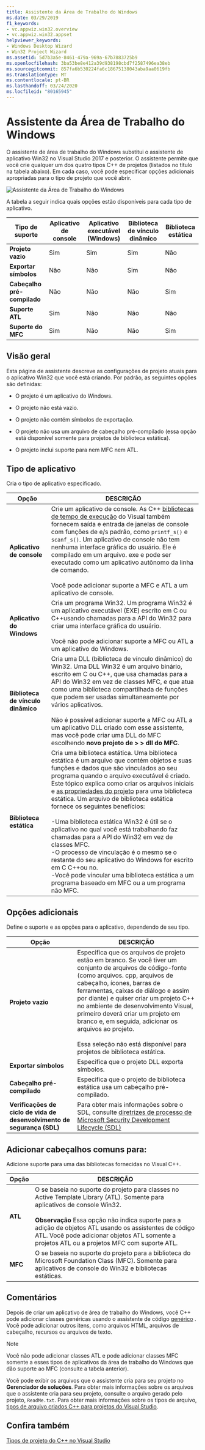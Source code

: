 ```yaml
---
title: Assistente da Área de Trabalho do Windows
ms.date: 03/29/2019
f1_keywords:
- vc.appwiz.win32.overview
- vc.appwiz.win32.appset
helpviewer_keywords:
- Windows Desktop Wizard
- Win32 Project Wizard
ms.assetid: 5d7b3a5e-8461-479a-969a-67b7883725b9
ms.openlocfilehash: 3ba53be8e412a39d938198cbd7f2587496ea38eb
ms.sourcegitcommit: 857fa6b530224fa6c18675138043aba9aa0619fb
ms.translationtype: MT
ms.contentlocale: pt-BR
ms.lasthandoff: 03/24/2020
ms.locfileid: "80165945"
---
```

# <a name="windows-desktop-wizard"></a>Assistente da Área de Trabalho do Windows

O assistente de área de trabalho do Windows substitui o assistente de aplicativo Win32 no Visual Studio 2017 e posterior. O assistente permite que você crie qualquer um dos quatro tipos C++ de projetos (listados no título na tabela abaixo). Em cada caso, você pode especificar opções adicionais apropriadas para o tipo de projeto que você abrir.

   ![Assistente da Área de Trabalho do Windows](media/windows-desktop-wizard.png)

A tabela a seguir indica quais opções estão disponíveis para cada tipo de aplicativo.

|Tipo de suporte|Aplicativo de console|Aplicativo executável (Windows)|Biblioteca de vínculo dinâmico|Biblioteca estática|
|---------------------|-------------------------|----------------------------------------|---------------------------|--------------------|
|**Projeto vazio**|Sim|Sim|Sim|Não|
|**Exportar símbolos**|Não|Não|Sim|Não|
|**Cabeçalho pré-compilado**|Não|Não|Não|Sim|
|**Suporte ATL**|Sim|Não|Não|Não|
|**Suporte do MFC**|Sim|Não|Não|Sim|

## <a name="overview"></a>Visão geral

Esta página de assistente descreve as configurações de projeto atuais para o aplicativo Win32 que você está criando. Por padrão, as seguintes opções são definidas:

- O projeto é um aplicativo do Windows.

- O projeto não está vazio.

- O projeto não contém símbolos de exportação.

- O projeto não usa um arquivo de cabeçalho pré-compilado (essa opção está disponível somente para projetos de biblioteca estática).

- O projeto inclui suporte para nem MFC nem ATL.

## <a name="application-type"></a>Tipo de aplicativo

Cria o tipo de aplicativo especificado.

|Opção|DESCRIÇÃO|
|------------|-----------------|
|**Aplicativo de console**|Crie um aplicativo de console. As C++ [bibliotecas de tempo de execução](../c-runtime-library/c-run-time-library-reference.md) do Visual também fornecem saída e entrada de janelas de console com funções de e/s padrão, como `printf_s()` e `scanf_s()`. Um aplicativo de console não tem nenhuma interface gráfica do usuário. Ele é compilado em um arquivo. exe e pode ser executado como um aplicativo autônomo da linha de comando.<br /><br /> Você pode adicionar suporte a MFC e ATL a um aplicativo de console.|
|**Aplicativo do Windows**|Cria um programa Win32. Um programa Win32 é um aplicativo executável (EXE) escrito em C ou C++usando chamadas para a API do Win32 para criar uma interface gráfica do usuário.<br /><br /> Você não pode adicionar suporte a MFC ou ATL a um aplicativo do Windows.|
|**Biblioteca de vínculo dinâmico**|Cria uma DLL (biblioteca de vínculo dinâmico) do Win32. Uma DLL Win32 é um arquivo binário, escrito em C ou C++, que usa chamadas para a API do Win32 em vez de classes MFC, e que atua como uma biblioteca compartilhada de funções que podem ser usadas simultaneamente por vários aplicativos.<br /><br /> Não é possível adicionar suporte a MFC ou ATL a um aplicativo DLL criado com esse assistente, mas você pode criar uma DLL do MFC escolhendo **novo projeto de > > dll do MFC**.|
|**Biblioteca estática**|Cria uma biblioteca estática. Uma biblioteca estática é um arquivo que contém objetos e suas funções e dados que são vinculados ao seu programa quando o arquivo executável é criado. Este tópico explica como criar os arquivos iniciais e [as propriedades do projeto](../build/reference/property-pages-visual-cpp.md) para uma biblioteca estática. Um arquivo de biblioteca estática fornece os seguintes benefícios:<br /><br />-Uma biblioteca estática Win32 é útil se o aplicativo no qual você está trabalhando faz chamadas para a API do Win32 em vez de classes MFC.<br />-O processo de vinculação é o mesmo se o restante do seu aplicativo do Windows for escrito em C C++ou no.<br />-Você pode vincular uma biblioteca estática a um programa baseado em MFC ou a um programa não MFC.|

## <a name="additional-options"></a>Opções adicionais

Define o suporte e as opções para o aplicativo, dependendo de seu tipo.

|Opção|DESCRIÇÃO|
|------------|-----------------|
|**Projeto vazio**|Especifica que os arquivos de projeto estão em branco. Se você tiver um conjunto de arquivos de código-fonte (como arquivos. cpp, arquivos de cabeçalho, ícones, barras de ferramentas, caixas de diálogo e assim por diante) e quiser criar um projeto C++ no ambiente de desenvolvimento Visual, primeiro deverá criar um projeto em branco e, em seguida, adicionar os arquivos ao projeto.<br /><br /> Essa seleção não está disponível para projetos de biblioteca estática.|
|**Exportar símbolos**|Especifica que o projeto DLL exporta símbolos.|
|**Cabeçalho pré-compilado**|Especifica que o projeto de biblioteca estática usa um cabeçalho pré-compilado.|
|**Verificações de ciclo de vida de desenvolvimento de segurança (SDL)**|Para obter mais informações sobre o SDL, consulte [diretrizes de processo de Microsoft Security Development Lifecycle (SDL)](../build/reference/sdl-enable-additional-security-checks.md)|

## <a name="add-common-headers-for"></a>Adicionar cabeçalhos comuns para:

Adicione suporte para uma das bibliotecas fornecidas no Visual C++.

|Opção|DESCRIÇÃO|
|------------|-----------------|
|**ATL**|O se baseia no suporte do projeto para classes no Active Template Library (ATL). Somente para aplicativos de console Win32.<br /><br /> **Observação** Essa opção não indica suporte para a adição de objetos ATL usando os assistentes de código ATL. Você pode adicionar objetos ATL somente a projetos ATL ou a projetos MFC com suporte ATL.|
|**MFC**|O se baseia no suporte do projeto para a biblioteca do Microsoft Foundation Class (MFC). Somente para aplicativos de console do Win32 e bibliotecas estáticas.|

## <a name="remarks"></a>Comentários

Depois de criar um aplicativo de área de trabalho do Windows, você C++ pode adicionar classes genéricas usando o assistente de código [genérico](../ide/generic-cpp-class-wizard.md) . Você pode adicionar outros itens, como arquivos HTML, arquivos de cabeçalho, recursos ou arquivos de texto.

> [!NOTE]
> Você não pode adicionar classes ATL e pode adicionar classes MFC somente a esses tipos de aplicativos da área de trabalho do Windows que dão suporte ao MFC (consulte a tabela anterior).

Você pode exibir os arquivos que o assistente cria para seu projeto no **Gerenciador de soluções**. Para obter mais informações sobre os arquivos que o assistente cria para seu projeto, consulte o arquivo gerado pelo projeto, `ReadMe.txt`. Para obter mais informações sobre os tipos de arquivo, [tipos de arquivo criados C++ para projetos do Visual Studio](../build/reference/file-types-created-for-visual-cpp-projects.md).

## <a name="see-also"></a>Confira também

[Tipos de projeto do C++ no Visual Studio](../build/reference/visual-cpp-project-types.md)
